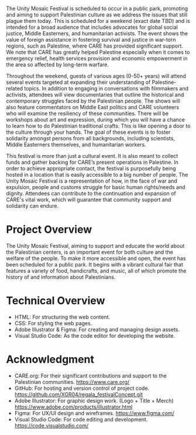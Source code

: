 The Unity Mosaic Festival is scheduled to occur in a public park, promoting and aiming to support Palestinian culture as we address the issues that still plague them today. This is scheduled for a weekend (exact date TBD) and is intended for a broad audience that includes advocates for global social justice, Middle Easterners, and humanitarian activists. The event shows the value of foreign assistance in fostering survival and justice in war-torn regions, such as Palestine, where CARE has provided significant support. We note that CARE has greatly helped Palestine especially when it comes to emergency relief, health services provision and economic empowerment in the area so affected by long-term warfare.

Throughout the weekend, guests of various ages (0-50+ years) will attend several events targeted at expanding their understanding of Palestine-related topics. In addition to engaging in conversations with filmmakers and activists, attendees will view documentaries that outline the historical and contemporary struggles faced by the Palestinian people. The shows will also feature commentators on Middle East politics and CARE volunteers who will examine the resiliency of these communities. There will be workshops about art and expression, during which you will have a chance to learn how to do Palestinian traditional crafts. This is like opening a door to the culture through your hands. The goal of these events is to foster solidarity amongst persons from all backgrounds, including scientists, Middle Easterners themselves, and humanitarian workers.

This festival is more than just a cultural event.  It is also meant to collect funds and gather backing for CARE’s present operations in Palestine.  In order to achieve appropriate contact, the festival is purposefully being hosted in a location that is easily accessible to a big number of people. The Unity Mosaic Festival is a representation of how, in the face of war and expulsion, people and customs struggle for basic human rights/needs and dignity. Attendees can contribute to the continuation and expansion of CARE's vital work, which will guarantee that community support and solidarity can endure.

# Project Overview

The Unity Mosaic Festival, aiming to support and educate the world about the Palestinian centers, is an important event for both culture and the welfare of the people. To make it more accessible and open, the event has been scheduled for a public park. It begins with a vibrant cultural fair that features a variety of food, handicrafts, and music, all of which promote the history of and information about Palestinians.

# Technical Overview

- HTML: For structuring the web content.
- CSS: For styling the web pages.
- Adobe Illustrator & Figma: For creating and managing design assets.
- Visual Studio Code: As the code editor for developing the website.

# Acknowledgment

- CARE.org: For their significant contributions and support to the Palestinian communities.
https://www.care.org/
- GitHub: For hosting and version control of project code.
https://github.com/XGR04/regala_festivalConcept.git
- Adobe Illustrator: For graphic design work. (Logo + Title + Merch)
https://www.adobe.com/products/illustrator.html
- Figma: For UX/UI design and wireframes.
https://www.figma.com/
- Visual Studio Code: For code editing and development.
https://code.visualstudio.com/